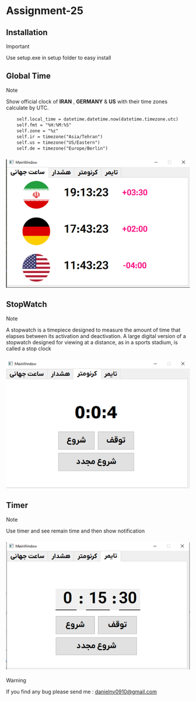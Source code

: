 # Assignment-25

## Installation

> [!IMPORTANT]
> Use setup.exe in setup folder to easy install  


## Global Time

> [!NOTE]
> Show official clock of **IRAN** , **GERMANY** & **US** with their time zones calculate by UTC.
```
    self.local_time = datetime.datetime.now(datetime.timezone.utc)
    self.fmt = "%H:%M:%S"
    self.zone = "%z"
    self.ir = timezone("Asia/Tehran")
    self.us = timezone("US/Eastern")
    self.de = timezone("Europe/Berlin")
```

### ![Global time](./image/global_time.jpg)

## StopWatch

> [!NOTE]
> A stopwatch is a timepiece designed to measure the amount of time that elapses between its activation and deactivation. A large digital version of a stopwatch designed for viewing at a distance, as in a sports stadium, is called a stop clock

### ![Global time](./image/cornometer.jpg)

## Timer

> [!NOTE]
> Use timer and see remain time and then show notification

### ![Global time](./image/timer.jpg)

> [!WARNING]
> If you find any bug please send me : [danielnv0910@gmail.com](danielnv0910@gmail.com)